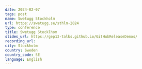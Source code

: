 ```yaml
---
date: 2024-02-07
tags: post
name: Swetugg Stockholm
url: https://swetugg.se/sthlm-2024
type: conference
title: Swetugg Stocklhom
slides_url: https://gep13-talks.github.io/GitHubReleaseDemos/
recording_url:
city: Stockholm
country: Sweden
country_code: SE
language: English
---
```

